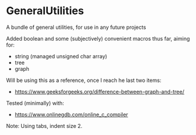 # GeneralUtilities
A bundle of general utilities, for use in any future projects


Added boolean and some (subjectively) convenient macros thus far, aiming for:
 - string (managed unsigned char array)
 - tree
 - graph


Will be using this as a reference, once I reach he last two items:
 - https://www.geeksforgeeks.org/difference-between-graph-and-tree/


Tested (minimally) with:
 - https://www.onlinegdb.com/online_c_compiler


Note: Using tabs, indent size 2.
